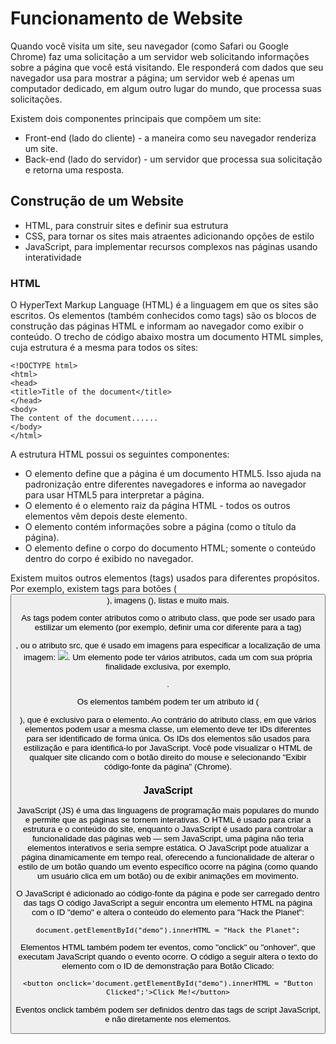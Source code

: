 # Funcionamento de Website
Quando você visita um site, seu navegador (como Safari ou Google Chrome) faz uma solicitação a um servidor web solicitando informações sobre a página que você está visitando. Ele responderá com dados que seu navegador usa para mostrar a página; um servidor web é apenas um computador dedicado, em algum outro lugar do mundo, que processa suas solicitações.

Existem dois componentes principais que compõem um site:

* Front-end (lado do cliente) - a maneira como seu navegador renderiza um site.
* Back-end (lado do servidor) - um servidor que processa sua solicitação e retorna uma resposta.

## Construção de um Website

* HTML, para construir sites e definir sua estrutura
* CSS, para tornar os sites mais atraentes adicionando opções de estilo
* JavaScript, para implementar recursos complexos nas páginas usando interatividade

### HTML

O HyperText Markup Language (HTML) é a linguagem em que os sites são escritos. Os elementos (também conhecidos como tags) são os blocos de construção das páginas HTML e informam ao navegador como exibir o conteúdo. O trecho de código abaixo mostra um documento HTML simples, cuja estrutura é a mesma para todos os sites:

```
<!DOCTYPE html>
<html>
<head>
<title>Title of the document</title>
</head>
<body>
The content of the document......
</body>
</html>

```

A estrutura HTML possui os seguintes componentes:

* O elemento <!DOCTYPE html> define que a página é um documento HTML5. Isso ajuda na padronização entre diferentes navegadores e informa ao navegador para usar HTML5 para interpretar a página.
* O elemento <html> é o elemento raiz da página HTML - todos os outros elementos vêm depois deste elemento.
* O elemento <head> contém informações sobre a página (como o título da página).
* O elemento <body> define o corpo do documento HTML; somente o conteúdo dentro do corpo é exibido no navegador.

Existem muitos outros elementos (tags) usados para diferentes propósitos. Por exemplo, existem tags para botões (<button>), imagens (<img>), listas e muito mais.


As tags podem conter atributos como o atributo class, que pode ser usado para estilizar um elemento (por exemplo, definir uma cor diferente para a tag) <p class="bold-text">, ou o atributo src, que é usado em imagens para especificar a localização de uma imagem: <img src="img/cat.jpg">. Um elemento pode ter vários atributos, cada um com sua própria finalidade exclusiva, por exemplo, <p attribute1="value1" attribute2="value2">.

Os elementos também podem ter um atributo id (<p id="example">), que é exclusivo para o elemento. Ao contrário do atributo class, em que vários elementos podem usar a mesma classe, um elemento deve ter IDs diferentes para ser identificado de forma única. Os IDs dos elementos são usados para estilização e para identificá-lo por JavaScript.
Você pode visualizar o HTML de qualquer site clicando com o botão direito do mouse e selecionando "Exibir código-fonte da página" (Chrome).

### JavaScript
JavaScript (JS) é uma das linguagens de programação mais populares do mundo e permite que as páginas se tornem interativas. O HTML é usado para criar a estrutura e o conteúdo do site, enquanto o JavaScript é usado para controlar a funcionalidade das páginas web — sem JavaScript, uma página não teria elementos interativos e seria sempre estática.
O JavaScript pode atualizar a página dinamicamente em tempo real, oferecendo a funcionalidade de alterar o estilo de um botão quando um evento específico ocorre na página (como quando um usuário clica em um botão) ou de exibir animações em movimento.

O JavaScript é adicionado ao código-fonte da página e pode ser carregado dentro das tags <script> ou incluído remotamente com o atributo src: <script src="/location/of/javascript_file.js"></script>
O código JavaScript a seguir encontra um elemento HTML na página com o ID "demo" e altera o conteúdo do elemento para "Hack the Planet":

```
document.getElementById("demo").innerHTML = "Hack the Planet";
```

Elementos HTML também podem ter eventos, como "onclick" ou "onhover", que executam JavaScript quando o evento ocorre. O código a seguir altera o texto do elemento com o ID de demonstração para Botão Clicado:

```
<button onclick='document.getElementById("demo").innerHTML = "Button Clicked";'>Click Me!</button>
```

Eventos onclick também podem ser definidos dentro das tags de script JavaScript, e não diretamente nos elementos.






